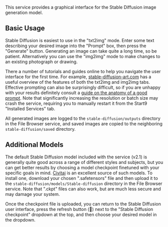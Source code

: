This service provides a graphical interface for the Stable Diffusion image generation model.

## Basic Usage

Stable Diffusion is easiest to use in the "txt2img" mode. Enter some text describing your desired image into the "Prompt" box, then press the "Generate" button. Generating an image can take quite a long time, so be patient. Alternatively you can use the "img2img" mode to make changes to an existing photograph or drawing.

There a number of tutorials and guides online to help you navigate the user interface for the first time. For example, [stable-diffusion-art.com](https://stable-diffusion-art.com/automatic1111/#Text-to-image_tab) has a useful overview of the features of both the txt2img and img2img tabs. Effective prompting can also be surprisingly difficult, so if you are unhappy with your results definitely consult a [guide on the anatomy of a good prompt](https://stable-diffusion-art.com/prompt-guide/). Note that significantly increasing the resolution or batch size may crash the service, requiring you to manually restart it from the Start9 "Installed Services" tab.

All generated images are logged to the `stable-diffusion/outputs` directory in the File Browser service, and saved images are copied to the neighboring `stable-diffusion/saved` directory.

## Additional Models

The default Stable Diffusion model included with the service (v2.1) is generally quite good across a range of different styles and subjects, but you can get better results by choosing a model checkpoint finetuned with your specific goals in mind. [Civitai](https://civitai.com/) is an excellent source of such models. To install one, download your chosen ".safetensors" file and then upload it to the `stable-diffusion/models/Stable-diffusion` directory in the File Browser service. Note that ".ckpt" files can also work, but are much less secure and may damage your system.

Once the checkpoint file is uploaded, you can return to the Stable Diffusion user interface, press the refresh button (🔄) next to the "Stable Diffusion checkpoint" dropdown at the top, and then choose your desired model in the dropdown.
